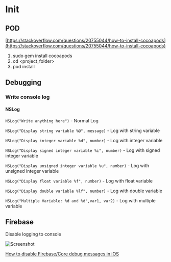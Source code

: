 # Init

## POD

[https://stackoverflow.com/questions/20755044/how-to-install-cocoapods](https://stackoverflow.com/questions/20755044/how-to-install-cocoapods)

1. sudo gem install cocoapods
2. cd <project_folder>
3. pod install

## Debugging

### Write console log

#### NSLog

`NSLog("Write anything here")` - Normal Log

`NSLog("Display string variable %@", message)` - Log with string variable

`NSLog("Display integer variable %d", number)` - Log with integer variable

`NSLog("Display signed integer variable %i", number)` - Log with signed integer variable

`NSLog("Display unsigned integer variable %u", number)` - Log with unsigned integer variable

`NSLog("Display float variable %f", number)` - Log with float variable

`NSLog("Display double variable %lf", number)` - Log with double variable

`NSLog("Multiple Variable: %d and %d",var1, var2)` - Log with multiple variable

## Firebase

Disable logging to console

![Screenshot](https://image.ibb.co/j2vZTp/Screenshot_2018_10_11_at_3_14_41_PM.png)

[How to disable Firebase/Core debug messages in iOS](https://stackoverflow.com/questions/40169286/how-to-disable-firebase-core-debug-messages-in-ios)